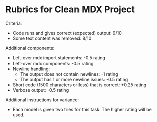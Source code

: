 # Rubrics for Clean MDX Project

Criteria:
- Code runs and gives correct (expected) output: 9/10
- Some text content was removed: 8/10

Additional components:
- Left-over mdx import statements: -0.5 rating
- Left-over mdx components: -0.5 rating
- Newline handling:
  - The output does not contain newlines: -1 rating
  - The output has 1 or more newline issues: -0.5 rating
- Short code (1500 characters or less) that is correct: +0.25 rating
- Verbose output: -0.5 rating

Additional instructions for variance:
- Each model is given two tries for this task. The higher rating will be used.
